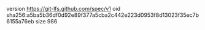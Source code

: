 version https://git-lfs.github.com/spec/v1
oid sha256:a5ba5b36df0d92e89f377a5cba2c442e223d0953f8d13023f35ec7b6155a76eb
size 986
